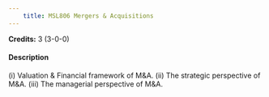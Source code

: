 ```yaml
---
    title: MSL806 Mergers & Acquisitions
---
```

**Credits:** 3 (3-0-0)



#### Description 
(i) Valuation & Financial framework of M&A. (ii) The strategic perspective of M&A. (iii) The managerial perspective of M&A.